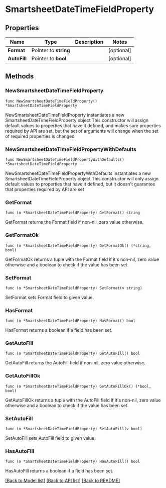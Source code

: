 # SmartsheetDateTimeFieldProperty

## Properties

Name | Type | Description | Notes
------------ | ------------- | ------------- | -------------
**Format** | Pointer to **string** |  | [optional] 
**AutoFill** | Pointer to **bool** |  | [optional] 

## Methods

### NewSmartsheetDateTimeFieldProperty

`func NewSmartsheetDateTimeFieldProperty() *SmartsheetDateTimeFieldProperty`

NewSmartsheetDateTimeFieldProperty instantiates a new SmartsheetDateTimeFieldProperty object
This constructor will assign default values to properties that have it defined,
and makes sure properties required by API are set, but the set of arguments
will change when the set of required properties is changed

### NewSmartsheetDateTimeFieldPropertyWithDefaults

`func NewSmartsheetDateTimeFieldPropertyWithDefaults() *SmartsheetDateTimeFieldProperty`

NewSmartsheetDateTimeFieldPropertyWithDefaults instantiates a new SmartsheetDateTimeFieldProperty object
This constructor will only assign default values to properties that have it defined,
but it doesn't guarantee that properties required by API are set

### GetFormat

`func (o *SmartsheetDateTimeFieldProperty) GetFormat() string`

GetFormat returns the Format field if non-nil, zero value otherwise.

### GetFormatOk

`func (o *SmartsheetDateTimeFieldProperty) GetFormatOk() (*string, bool)`

GetFormatOk returns a tuple with the Format field if it's non-nil, zero value otherwise
and a boolean to check if the value has been set.

### SetFormat

`func (o *SmartsheetDateTimeFieldProperty) SetFormat(v string)`

SetFormat sets Format field to given value.

### HasFormat

`func (o *SmartsheetDateTimeFieldProperty) HasFormat() bool`

HasFormat returns a boolean if a field has been set.

### GetAutoFill

`func (o *SmartsheetDateTimeFieldProperty) GetAutoFill() bool`

GetAutoFill returns the AutoFill field if non-nil, zero value otherwise.

### GetAutoFillOk

`func (o *SmartsheetDateTimeFieldProperty) GetAutoFillOk() (*bool, bool)`

GetAutoFillOk returns a tuple with the AutoFill field if it's non-nil, zero value otherwise
and a boolean to check if the value has been set.

### SetAutoFill

`func (o *SmartsheetDateTimeFieldProperty) SetAutoFill(v bool)`

SetAutoFill sets AutoFill field to given value.

### HasAutoFill

`func (o *SmartsheetDateTimeFieldProperty) HasAutoFill() bool`

HasAutoFill returns a boolean if a field has been set.


[[Back to Model list]](../README.md#documentation-for-models) [[Back to API list]](../README.md#documentation-for-api-endpoints) [[Back to README]](../README.md)


